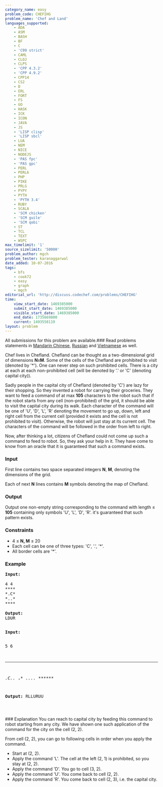```yaml
---
category_name: easy
problem_code: CHEFIHG
problem_name: 'Chef and Land'
languages_supported:
    - ADA
    - ASM
    - BASH
    - BF
    - C
    - 'C99 strict'
    - CAML
    - CLOJ
    - CLPS
    - 'CPP 4.3.2'
    - 'CPP 4.9.2'
    - CPP14
    - CS2
    - D
    - ERL
    - FORT
    - FS
    - GO
    - HASK
    - ICK
    - ICON
    - JAVA
    - JS
    - 'LISP clisp'
    - 'LISP sbcl'
    - LUA
    - NEM
    - NICE
    - NODEJS
    - 'PAS fpc'
    - 'PAS gpc'
    - PERL
    - PERL6
    - PHP
    - PIKE
    - PRLG
    - PYPY
    - PYTH
    - 'PYTH 3.4'
    - RUBY
    - SCALA
    - 'SCM chicken'
    - 'SCM guile'
    - 'SCM qobi'
    - ST
    - TCL
    - TEXT
    - WSPC
max_timelimit: '1'
source_sizelimit: '50000'
problem_author: mgch
problem_tester: karanaggarwal
date_added: 10-07-2016
tags:
    - bfs
    - cook72
    - easy
    - graph
    - mgch
editorial_url: 'http://discuss.codechef.com/problems/CHEFIHG'
time:
    view_start_date: 1469385000
    submit_start_date: 1469385000
    visible_start_date: 1469385000
    end_date: 1735669800
    current: 1493558119
layout: problem
---
```

All submissions for this problem are available.###  Read problems statements in [Mandarin Chinese](http://www.codechef.com/download/translated/COOK72/mandarin/CHEFIHG.pdf), [Russian](http://www.codechef.com/download/translated/COOK72/russian/CHEFIHG.pdf) and [Vietnamese](http://www.codechef.com/download/translated/COOK72/vietnamese/CHEFIHG.pdf) as well.

Chef lives in Chefland. Chefland can be thought as a two-dimensional grid of dimensions **N**x**M**. Some of the cells of the Chefland are prohibited to visit (denoted by '\*'). One can never step on such prohibited cells. There is a city at each at each non-prohibited cell (will be denoted by '.' or 'C' (denoting capital city)).

Sadly people in the capital city of Chefland (denoted by 'C') are lazy for their shopping. So they invented a robot for carrying their groceries. They want to feed a command of at max **105** characters to the robot such that if the robot starts from any cell (non-prohibited) of the grid, it should be able to visit the capital city during its walk. Each character of the command will be one of 'U', 'D', 'L', 'R' denoting the movement to go up, down, left and right cell from the current cell (provided it exists and the cell is not prohibited to visit). Otherwise, the robot will just stay at its current cell. The characters of the command will be followed in the order from left to right.

Now, after thinking a lot, citizens of Chefland could not come up such a command to feed to robot. So, they ask your help in it. They have come to know from an oracle that it is guaranteed that such a command exists.

### Input

First line contains two space separated integers **N**, **M**, denoting the dimensions of the grid.

Each of next **N** lines contains **M** symbols denoting the map of Chefland.

### Output

Output one non-empty string corresponding to the command with length ≤ **105** containing only symbols 'U', 'L', 'D', 'R'. it's guaranteed that such pattern exists.

### Constraints

- 4 ≤ **N, M** ≤ 20
- Each cell can be one of three types: 'C', '.', '\*'.
- All border cells are '\*'.

### Example

<pre><b>Input:</b>
<tt>
4 4
****
*.C*
*..*
****
</tt>
<b>Output:</b>
LDUR

</pre><pre><b>Input:</b>
<tt>5 6
******
*.C..*
**.***
*....*
******</tt>

<b>Output:</b>
RLLURUU

</pre>### Explanation
You can reach to capital city by feeding this command to robot starting from any city. We have shown one such application of the command for the city on the cell (2, 2).

From cell (2, 2), you can go to following cells in order when you apply the command.

- Start at (2, 2).
- Apply the command 'L'. The cell at the left (2, 1) is prohibited, so you stay at (2, 2).
- Apply the command 'D'. You go to cell (3, 2).
- Apply the command 'U'. You come back to cell (2, 2).
- Apply the command 'R'. You come back to cell (2, 3), i.e. the capital city.
